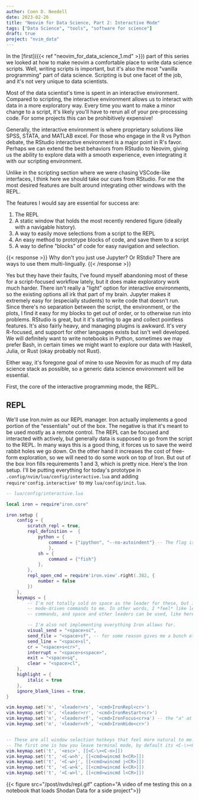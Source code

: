 ```yaml
---
author: Coen D. Needell
date: 2023-02-26
title: "Neovim for Data Science, Part 2: Interactive Mode"
tags: ["Data Science", "tools", "software for science"]
draft: true
project: "nvim_data"
---
```


In the [first]({{< ref "neovim_for_data_science_1.md" >}}) part of this series we looked at how to make neovim a comfortable place to write data science scripts.
Well, writing scripts is important, but it's also the most "vanilla programming" part of data science.
Scripting is but one facet of the job, and it's not very unique to data scientists.

Most of the data scientist's time is spent in an interactive environment.
Compared to scripting, the interactive environment allows us to interact with data in a more exploratory way.
Every time you want to make a minor change to a script, it's likely you'll have to rerun all of your pre-processing code.
For some projects this can be prohibitively expensive!

Generally, the interactive environment is where proprietary solutions like SPSS, STATA, and MATLAB excel.
For those who engage in the R vs Python debate, the RStudio interactive environment is a major point in R's favor.
Perhaps we can extend the best behaviors from RStudio to Neovim, giving us the ability to explore data with a smooth experience, even integrating it with our scripting environment.

Unlike in the scripting section where we were chasing VSCode-like interfaces, I think here we should take our cues from RStudio.
For me the most desired features are built around integrating other windows with the REPL.

The features I would say are essential for success are:

1. The REPL
2. A static window that holds the most recently rendered figure (ideally with a navigable history).
3. A way to easily move selections from a script to the REPL
4. An easy method to prototype blocks of code, and save them to a script
5. A way to define "blocks" of code for easy navigation and selection.

{{< response >}}
Why don't you just use Jupyter? Or RStdio? There are ways to use them multi-lingually.
{{< /response >}}

Yes but they have their faults, I've found myself abandoning most of these for a script-focused workflow lately, but it does make exploratory work much harder.
There isn't really a "light" option for interactive environments, so the existing options all irk that part of my brain.
Jupyter makes it extremely easy for (especially students) to write code that doesn't run.
Since there's no separation between the script, the environment, or the plots, I find it easy for my blocks to get out of order, or to otherwise run into problems.
RStudio is great, but it it's starting to age and collect pointless features. 
It's also fairly heavy, and managing plugins is awkward.
It's very R-focused, and support for other languages exists but isn't well developed.
We will definitely want to write notebooks in Python, sometimes we may prefer Bash, in certain times we might want to explore our data with Haskell, Julia, or Rust (okay probably not Rust).


Either way, it's foregone goal of mine to use Neovim for as much of my data science stack as possible, so a generic data science environment will be essential.

First, the core of the interactive programming mode, the REPL.

## REPL

We'll use Iron.nvim as our REPL manager.
Iron actually implements a good portion of the "essentials" out of the box.
The negative is that it's meant to be used mostly as a remote control.
The REPL can be focused and interacted with actively, but generally data is supposed to go from the script to the REPL.
In many ways this is a good thing, it forces us to save the weird rabbit holes we go down.
On the other hand it increases the cost of free-form exploration, so we will need to do some work on top of Iron.
But out of the box Iron fills requirements 1 and 3, which is pretty nice.
Here's the Iron setup. I'll be putting everything for today's prototype in `.config/nvim/lua/config/interactive.lua` and adding `require'config.interactive'` to my `lua/config/init.lua`.


```lua
-- lua/config/interactive.lua

local iron = require"iron.core"

iron.setup {
    config = {
        scratch_repl = true,
        repl_definition =  {
            python = {
                command = {"ipython", "--no-autoindent"} -- The flag is required, otherwise ipython will automatically mess with data it gets sent.
                },
            sh = {
                command = {"fish"}
            },
        },
        repl_open_cmd = require'iron.view'.right(.382, {
            number = false
        })
    },
    keymaps = {
        -- I'm not totally sold on space as the leader for these, but it makes it feel like they're 
        -- mode-driven commands to me. In other words, I *feel* like leader should be used for global paradigm 
        -- commands, and space and other leaders can be used, like here, for specific paradigm commands

        -- I'm also not implementing everything Iron allows for.
        visual_send = "<space>sc",
        send_file = "<space>sf", -- for some reason gives me a bunch of blanks
        send_line = "<space>sl",
        cr = "<space>s<cr>",
        interrupt = "<space>s<space>",
        exit = "<space>sq",
        clear = "<space>cl",
    },
    highlight = {
        italic = true
    },
    ignore_blank_lines = true,
}

vim.keymap.set('n', '<leader>rs', '<cmd>IronRepl<cr>')
vim.keymap.set('n', '<leader>rr', '<cmd>IronRestart<cr>')
vim.keymap.set('n', '<leader>rf', '<cmd>IronFocus<cr>a') -- the "a" at the end tells it to go into term mode
vim.keymap.set('n', '<leader>rh', '<cmd>IronHide<cr>')


-- These are all window selection hotkeys that feel more natural to me.
-- The first one is how you leave terminal mode, by default its <C-\><C-n>
vim.keymap.set('t', '<esc>', [[<C-\><C-n>]])
vim.keymap.set('t', '<C-w>h', [[<cmd>wincmd h<CR>]])
vim.keymap.set('t', '<C-w>j', [[<cmd>wincmd j<CR>]])
vim.keymap.set('t', '<C-w>k', [[<cmd>wincmd k<CR>]])
vim.keymap.set('t', '<C-w>l', [[<cmd>wincmd l<CR>]])
```

{{< figure src="/post/nvds/repl.gif" caption="A video of me testing this on a notebook that loads Shodan Data for a side project">}}

